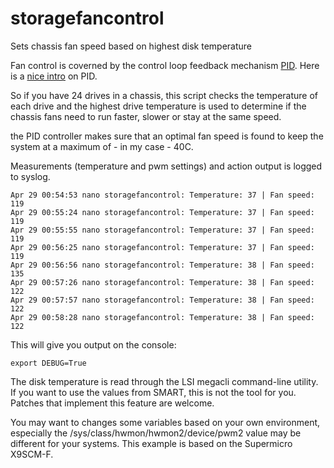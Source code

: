 storagefancontrol
=================

Sets chassis fan speed based on highest disk temperature

Fan control is coverned by the control loop feedback mechanism [PID][pid].
Here is a [nice intro][video01] on PID.

[video01]: https://www.youtube.com/watch?v=UR0hOmjaHp0
[pid]: http://en.wikipedia.org/wiki/PID_controller  

So if you have 24 drives in a chassis, this script checks the temperature
of each drive and the highest drive temperature is used to determine
if the chassis fans need to run faster, slower or stay at the same speed.

the PID controller makes sure that an optimal fan speed is found to keep the
system at a maximum of - in my case - 40C.

Measurements (temperature and pwm settings) and action output is logged to syslog.

    Apr 29 00:54:53 nano storagefancontrol: Temperature: 37 | Fan speed: 119
    Apr 29 00:55:24 nano storagefancontrol: Temperature: 37 | Fan speed: 119
    Apr 29 00:55:55 nano storagefancontrol: Temperature: 37 | Fan speed: 119
    Apr 29 00:56:25 nano storagefancontrol: Temperature: 37 | Fan speed: 119
    Apr 29 00:56:56 nano storagefancontrol: Temperature: 38 | Fan speed: 135
    Apr 29 00:57:26 nano storagefancontrol: Temperature: 38 | Fan speed: 122
    Apr 29 00:57:57 nano storagefancontrol: Temperature: 38 | Fan speed: 122
    Apr 29 00:58:28 nano storagefancontrol: Temperature: 38 | Fan speed: 122

This will give you output on the console:

    export DEBUG=True 

The disk temperature is read through the LSI megacli command-line utility.
If you want to use the values from SMART, this is not the tool for you.
Patches that implement this feature are welcome.

You may want to changes some variables based on your own environment, especially
the /sys/class/hwmon/hwmon2/device/pwm2 value may be different for your systems.
This example is based on the Supermicro X9SCM-F.
